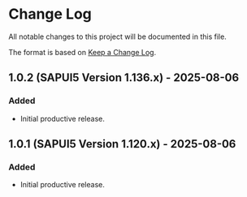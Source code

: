 # Change Log

All notable changes to this project will be documented in this file.

The format is based on [Keep a Change Log](https://keepachangelog.com/en/1.1.0/).

## 1.0.2 (SAPUI5 Version 1.136.x) - 2025-08-06

### Added

- Initial productive release.

## 1.0.1 (SAPUI5 Version 1.120.x) - 2025-08-06

### Added

- Initial productive release.